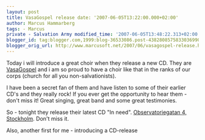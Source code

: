 ```yaml
---
layout: post
title: VasaGospel release date: '2007-06-05T13:22:00.000+02:00'
author: Marcus Hammarberg
tags: - Marcus
private - Salvation Army modified_time: '2007-06-05T13:48:22.313+02:00'
blogger_id: tag:blogger.com,1999:blog-36533086.post-4382808575833036990
blogger_orig_url: http://www.marcusoft.net/2007/06/vasagospel-release.html
---
```


Today i
will introduce a great choir when they release a new CD. They are
[VasaGospel](http://www.vasagospel.com/) and i am so proud to have a
choir like that in the ranks of our corps (church for all you
non-salvationists).

I have been a secret fan of them and have listen to some of their
earlier CD's and they really rock! If you ever get the opportunity to
hear them - don't miss it! Great singing, great band and some great
testimonies.

So - tonight they release their latest CD "In need". [Observatoriegatan
4,
Stockholm](http://www.hitta.se/SearchCombi.aspx?SearchType=4&wflWhite=1a1b&wflPink=4a&vad=&var=observatoriegatan+4+stockholm).
Don't miss it.

Also, another first for me - introducing a CD-release
